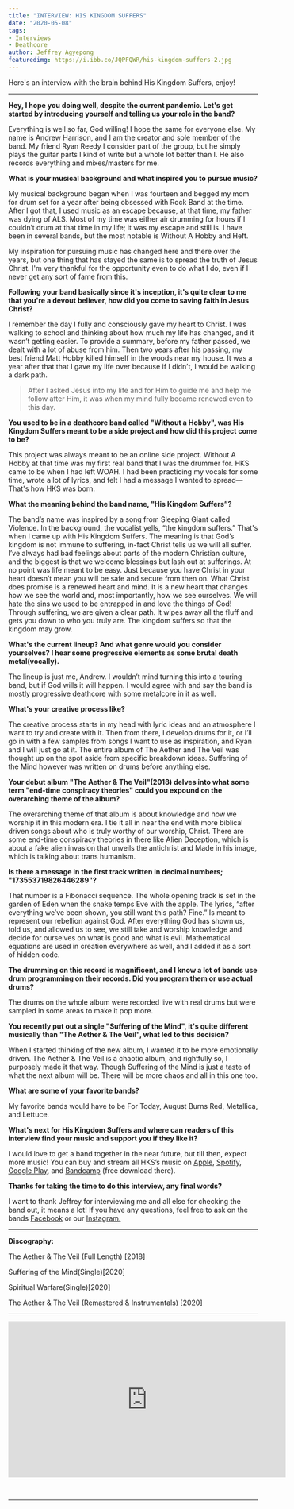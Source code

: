 ```yaml
---
title: "INTERVIEW: HIS KINGDOM SUFFERS"
date: "2020-05-08"
tags:
- Interviews
- Deathcore
author: Jeffrey Agyepong
featuredimg: https://i.ibb.co/JQPFQWR/his-kingdom-suffers-2.jpg
---
```


Here's an interview with the brain behind His Kingdom Suffers, enjoy!

<hr>

 **Hey, I hope you doing well, despite the current pandemic. Let's get started by introducing yourself and telling us your role in the band?**

Everything is well so far, God willing! I hope the same for everyone else. My name is Andrew Harrison, and I am the creator and sole member of the band. My friend Ryan Reedy I consider part of the group, but he simply plays the guitar parts I kind of write but a whole lot better than I. He also records everything and mixes/masters for me.

**What is your musical background and what inspired you to pursue music?**

My musical background began when I was fourteen and begged my mom for drum set for a year after being obsessed with Rock Band at the time. After I got that, I used music as an escape because, at that time, my father was dying of ALS. Most of my time was either air drumming for hours if I couldn’t drum at that time in my life; it was my escape and still is. I have been in several bands, but the most notable is Without A Hobby and Heft.

My inspiration for pursuing music has changed here and there over the years, but one thing that has stayed the same is to spread the truth of Jesus Christ. I'm very thankful for the opportunity even to do what I do, even if I never get any sort of fame from this.

**Following your band basically since it's inception, it's quite clear to me that you're a devout believer, how did you come to saving faith in Jesus Christ?**

I remember the day I fully and consciously gave my heart to Christ. I was walking to school and thinking about how much my life has changed, and it wasn’t getting easier. To provide a summary, before my father passed, we dealt with a lot of abuse from him. Then two years after his passing, my best friend Matt Hobby killed himself in the woods near my house. It was a year after that that I gave my life over because if I didn’t, I would be walking a dark path.

> After I asked Jesus into my life and for Him to guide me and help me follow after Him, it was when my mind fully became renewed even to this day.

**You used to be in a deathcore band called "Without a Hobby", was His Kingdom Suffers meant to be a side project and how did this project come to be?**

This project was always meant to be an online side project. Without A Hobby at that time was my first real band that I was the drummer for. HKS came to be when I had left WOAH. I had been practicing my vocals for some time, wrote a lot of lyrics, and felt I had a message I wanted to spread—That's how HKS was born.

**What the meaning behind the band name, "His Kingdom Suffers”?**

The band’s name was inspired by a song from Sleeping Giant called Violence. In the background, the vocalist yells, “the kingdom suffers.” That's when I came up with His Kingdom Suffers. The meaning is that God’s kingdom is not immune to suffering, in-fact Christ tells us we will all suffer. I’ve always had bad feelings about parts of the modern Christian culture, and the biggest is that we welcome blessings but lash out at sufferings. At no point was life meant to be easy. Just because you have Christ in your heart doesn’t mean you will be safe and secure from then on. What Christ does promise is a renewed heart and mind. It is a new heart that changes how we see the world and, most importantly, how we see ourselves. We will hate the sins we used to be entrapped in and love the things of God! Through suffering, we are given a clear path. It wipes away all the fluff and gets you down to who you truly are. The kingdom suffers so that the kingdom may grow.

 **What's the current lineup? And what genre would you consider yourselves? I hear some progressive elements as some brutal death metal(vocally).**

The lineup is just me, Andrew. I wouldn’t mind turning this into a touring band, but if God wills it will happen. I would agree with and say the band is mostly progressive deathcore with some metalcore in it as well.

**What's your creative process like?**

The creative process starts in my head with lyric ideas and an atmosphere I want to try and create with it. Then from there, I develop drums for it, or I’ll go in with a few samples from songs I want to use as inspiration, and Ryan and I will just go at it. The entire album of The Aether and The Veil was thought up on the spot aside from specific breakdown ideas. Suffering of the Mind however was written on drums before anything else.

**Your debut album "The Aether & The Veil"(2018) delves into what some term "end-time conspiracy theories" could you expound on the overarching theme of the album?**

The overarching theme of that album is about knowledge and how we worship it in this modern era. I tie it all in near the end with more biblical driven songs about who is truly worthy of our worship, Christ. There are some end-time conspiracy theories in there like Alien Deception, which is about a fake alien invasion that unveils the antichrist and Made in his image, which is talking about trans humanism.

 **Is there a message in the first track written in decimal numbers; "173553719826446289"?**

That number is a Fibonacci sequence. The whole opening track is set in the garden of Eden when the snake temps Eve with the apple. The lyrics, “after everything we’ve been shown, you still want this path? Fine.” Is meant to represent our rebellion against God. After everything God has shown us, told us, and allowed us to see, we still take and worship knowledge and decide for ourselves on what is good and what is evil. Mathematical equations are used in creation everywhere as well, and I added it as a sort of hidden code.

**The drumming on this record is magnificent, and I know a lot of bands use drum programming on their records. Did you program them or use actual drums?**

The drums on the whole album were recorded live with real drums but were sampled in some areas to make it pop more.

**You recently put out a single "Suffering of the Mind", it's quite different musically than "The Aether & The Veil", what led to this decision?**

When I started thinking of the new album, I wanted it to be more emotionally driven. The Aether & The Veil is a chaotic album, and rightfully so, I purposely made it that way. Though Suffering of the Mind is just a taste of what the next album will be. There will be more chaos and all in this one too.

**What are some of your favorite bands?**

My favorite bands would have to be For Today, August Burns Red, Metallica, and Lettuce.

**What's next for His Kingdom Suffers and where can readers of this interview find your music and support you if they like it?**

I would love to get a band together in the near future, but till then, expect more music! You can buy and stream all HKS’s music on [Apple](https://music.apple.com/au/album/the-aether-the-veil/1436456994), [Spotify](https://www.google.com/url?sa=t&rct=j&q=&esrc=s&source=web&cd=1&cad=rja&uact=8&ved=2ahUKEwj_66vY1KDpAhWKbsAKHTwlCmEQFjAAegQIARAB&url=https%3A%2F%2Fopen.spotify.com%2Fartist%2F2YBt8POPqmR4f6chqIUlU6&usg=AOvVaw0VXJYnC1T-siv0AuWhGXAn), [Google Play](https://www.google.com/url?sa=t&rct=j&q=&esrc=s&source=web&cd=3&cad=rja&uact=8&ved=2ahUKEwiZo-6J1aDpAhVbhlwKHWY0AGUQFjACegQIAhAB&url=https%3A%2F%2Fplay.google.com%2Fstore%2Fmusic%2Fartist%2FHis_Kingdom_Suffers%3Fid%3DAx6p4nu7ivltdmt6z3abw7yv4ki&usg=AOvVaw3ogr9AigNQmOoowGiwZTfg), and [Bandcamp](https://hiskingdomsuffers.bandcamp.com/releases) (free download there).

 **Thanks for taking the time to do this interview, any final words?**

I want to thank Jeffrey for interviewing me and all else for checking the band out, it means a lot! If you have any questions, feel free to ask on the bands [Facebook](https://www.google.com/url?sa=t&rct=j&q=&esrc=s&source=web&cd=1&cad=rja&uact=8&ved=2ahUKEwjmvvT8z6DpAhVRUcAKHfAfDWMQFjAAegQIBBAB&url=https%3A%2F%2Fwww.facebook.com%2FHKSisForGod%2F&usg=AOvVaw16dA4cgtZPRIFgSmyGNH2i) or our [Instagram.](https://www.instagram.com/hiskingdomsuffers/)

<hr>

**Discography:**

The Aether & The Veil (Full Length) [2018]

Suffering of the Mind(Single)[2020]

Spiritual Warfare(Single)[2020]

The Aether & The Veil (Remastered & Instrumentals) [2020]

<hr>

<div class="video-container"><iframe src="https://www.youtube.com/embed/QflHaqqgfW8" width="560" height="315" frameborder="0"></iframe></div>

 <hr>